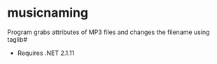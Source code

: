 # musicnaming
Program grabs attributes of MP3 files and changes the filename using taglib#
* Requires .NET 2.1.11